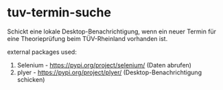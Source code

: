 # tuv-termin-suche
Schickt eine lokale Desktop-Benachrichtigung, wenn ein neuer Termin für eine Theorieprüfung beim TÜV-Rheinland vorhanden ist.

external packages used: 
1. Selenium - https://pypi.org/project/selenium/ (Daten abrufen)
2. plyer - https://pypi.org/project/plyer/ (Desktop-Benachrichtigung schicken)
